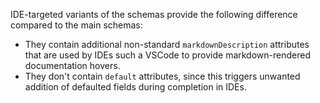 IDE-targeted variants of the schemas provide the following difference compared to the main schemas:
- They contain additional non-standard `markdownDescription` attributes that are used by IDEs such a VSCode
to provide markdown-rendered documentation hovers. 
- They don't contain `default` attributes, since this triggers unwanted addition of defaulted fields during completion in IDEs.